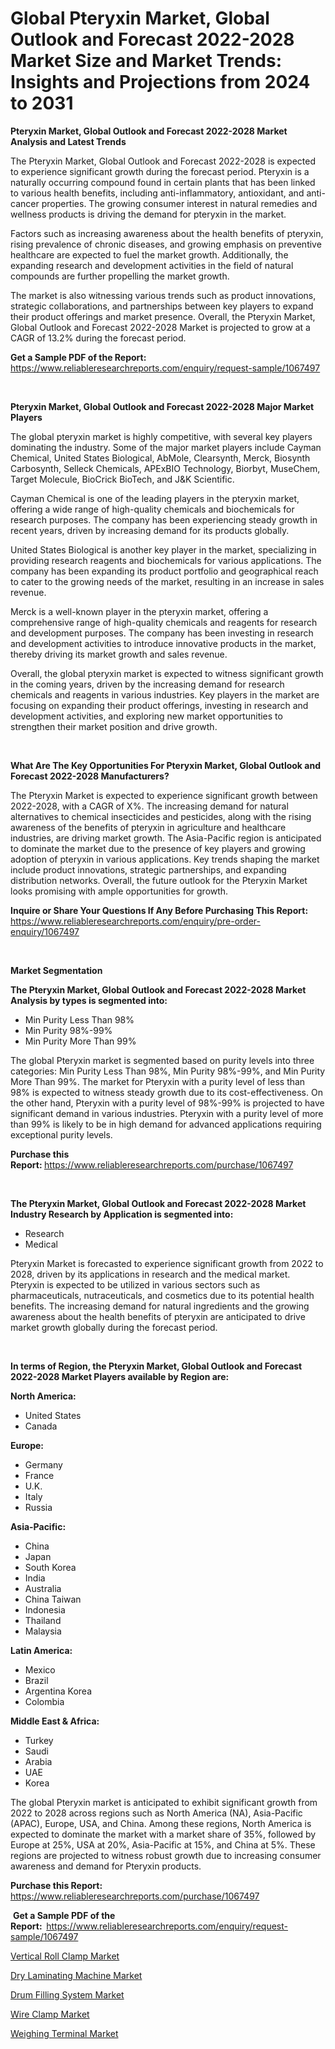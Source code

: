 <p><h1>Global Pteryxin Market, Global Outlook and Forecast 2022-2028 Market Size and Market Trends: Insights and Projections from 2024 to 2031</h1></p><p><strong>Pteryxin Market, Global Outlook and Forecast 2022-2028 Market Analysis and Latest Trends</strong></p>
<p><p>The Pteryxin Market, Global Outlook and Forecast 2022-2028 is expected to experience significant growth during the forecast period. Pteryxin is a naturally occurring compound found in certain plants that has been linked to various health benefits, including anti-inflammatory, antioxidant, and anti-cancer properties. The growing consumer interest in natural remedies and wellness products is driving the demand for pteryxin in the market.</p><p>Factors such as increasing awareness about the health benefits of pteryxin, rising prevalence of chronic diseases, and growing emphasis on preventive healthcare are expected to fuel the market growth. Additionally, the expanding research and development activities in the field of natural compounds are further propelling the market growth.</p><p>The market is also witnessing various trends such as product innovations, strategic collaborations, and partnerships between key players to expand their product offerings and market presence. Overall, the Pteryxin Market, Global Outlook and Forecast 2022-2028 Market is projected to grow at a CAGR of 13.2% during the forecast period.</p></p>
<p><strong>Get a Sample PDF of the Report:&nbsp;</strong> <a href="https://www.reliableresearchreports.com/enquiry/request-sample/1067497">https://www.reliableresearchreports.com/enquiry/request-sample/1067497</a></p>
<p>&nbsp;</p>
<p><strong>Pteryxin Market, Global Outlook and Forecast 2022-2028 Major Market Players</strong></p>
<p><p>The global pteryxin market is highly competitive, with several key players dominating the industry. Some of the major market players include Cayman Chemical, United States Biological, AbMole, Clearsynth, Merck, Biosynth Carbosynth, Selleck Chemicals, APExBIO Technology, Biorbyt, MuseChem, Target Molecule, BioCrick BioTech, and J&K Scientific.</p><p>Cayman Chemical is one of the leading players in the pteryxin market, offering a wide range of high-quality chemicals and biochemicals for research purposes. The company has been experiencing steady growth in recent years, driven by increasing demand for its products globally.</p><p>United States Biological is another key player in the market, specializing in providing research reagents and biochemicals for various applications. The company has been expanding its product portfolio and geographical reach to cater to the growing needs of the market, resulting in an increase in sales revenue.</p><p>Merck is a well-known player in the pteryxin market, offering a comprehensive range of high-quality chemicals and reagents for research and development purposes. The company has been investing in research and development activities to introduce innovative products in the market, thereby driving its market growth and sales revenue.</p><p>Overall, the global pteryxin market is expected to witness significant growth in the coming years, driven by the increasing demand for research chemicals and reagents in various industries. Key players in the market are focusing on expanding their product offerings, investing in research and development activities, and exploring new market opportunities to strengthen their market position and drive growth.</p></p>
<p>&nbsp;</p>
<p><strong>What Are The Key Opportunities For Pteryxin Market, Global Outlook and Forecast 2022-2028 Manufacturers?</strong></p>
<p><p>The Pteryxin Market is expected to experience significant growth between 2022-2028, with a CAGR of X%. The increasing demand for natural alternatives to chemical insecticides and pesticides, along with the rising awareness of the benefits of pteryxin in agriculture and healthcare industries, are driving market growth. The Asia-Pacific region is anticipated to dominate the market due to the presence of key players and growing adoption of pteryxin in various applications. Key trends shaping the market include product innovations, strategic partnerships, and expanding distribution networks. Overall, the future outlook for the Pteryxin Market looks promising with ample opportunities for growth.</p></p>
<p><strong>Inquire or Share Your Questions If Any Before Purchasing This Report:</strong> <a href="https://www.reliableresearchreports.com/enquiry/pre-order-enquiry/1067497">https://www.reliableresearchreports.com/enquiry/pre-order-enquiry/1067497</a></p>
<p>&nbsp;</p>
<p><strong>Market Segmentation</strong></p>
<p><strong>The Pteryxin Market, Global Outlook and Forecast 2022-2028 Market Analysis by types is segmented into:</strong></p>
<p><ul><li>Min Purity Less Than 98%</li><li>Min Purity 98%-99%</li><li>Min Purity More Than 99%</li></ul></p>
<p><p>The global Pteryxin market is segmented based on purity levels into three categories: Min Purity Less Than 98%, Min Purity 98%-99%, and Min Purity More Than 99%. The market for Pteryxin with a purity level of less than 98% is expected to witness steady growth due to its cost-effectiveness. On the other hand, Pteryxin with a purity level of 98%-99% is projected to have significant demand in various industries. Pteryxin with a purity level of more than 99% is likely to be in high demand for advanced applications requiring exceptional purity levels.</p></p>
<p><strong>Purchase this Report:&nbsp;</strong><a href="https://www.reliableresearchreports.com/purchase/1067497">https://www.reliableresearchreports.com/purchase/1067497</a></p>
<p>&nbsp;</p>
<p><strong>The Pteryxin Market, Global Outlook and Forecast 2022-2028 Market Industry Research by Application is segmented into:</strong></p>
<p><ul><li>Research</li><li>Medical</li></ul></p>
<p><p>Pteryxin Market is forecasted to experience significant growth from 2022 to 2028, driven by its applications in research and the medical market. Pteryxin is expected to be utilized in various sectors such as pharmaceuticals, nutraceuticals, and cosmetics due to its potential health benefits. The increasing demand for natural ingredients and the growing awareness about the health benefits of pteryxin are anticipated to drive market growth globally during the forecast period.</p></p>
<p>&nbsp;</p>
<p><strong>In terms of Region, the Pteryxin Market, Global Outlook and Forecast 2022-2028 Market Players available by Region are:</strong></p>
<p>
    <p> <strong> North America: </strong>
        <ul>
            <li>United States</li>
            <li>Canada</li>
        </ul>
        </p> 
    <p> <strong> Europe: </strong>
        <ul>
            <li>Germany</li>
            <li>France</li>
            <li>U.K.</li>
            <li>Italy</li>
            <li>Russia</li>
        </ul>
        </p> 
    <p> <strong> Asia-Pacific: </strong>
        <ul>
            <li>China</li>
            <li>Japan</li>
            <li>South Korea</li>
            <li>India</li>
            <li>Australia</li>
            <li>China Taiwan</li>
            <li>Indonesia</li>
            <li>Thailand</li>
            <li>Malaysia</li>
        </ul>
        </p> 
    <p> <strong> Latin America: </strong>
        <ul>
            <li>Mexico</li>
            <li>Brazil</li>
            <li>Argentina Korea</li>
            <li>Colombia</li>
        </ul>
        </p> 
    <p> <strong> Middle East & Africa: </strong>
        <ul>
            <li>Turkey</li>
            <li>Saudi</li>
            <li>Arabia</li>
            <li>UAE</li>
            <li>Korea</li>
        </ul>
    </p>
    </p>
<p><p>The global Pteryxin market is anticipated to exhibit significant growth from 2022 to 2028 across regions such as North America (NA), Asia-Pacific (APAC), Europe, USA, and China. Among these regions, North America is expected to dominate the market with a market share of 35%, followed by Europe at 25%, USA at 20%, Asia-Pacific at 15%, and China at 5%. These regions are projected to witness robust growth due to increasing consumer awareness and demand for Pteryxin products.</p></p>
<p><strong>Purchase this Report: </strong><a href="https://www.reliableresearchreports.com/purchase/1067497">https://www.reliableresearchreports.com/purchase/1067497</a></p>
<p>&nbsp;<strong>Get a Sample PDF of the Report:&nbsp;&nbsp;</strong><a href="https://www.reliableresearchreports.com/enquiry/request-sample/1067497">https://www.reliableresearchreports.com/enquiry/request-sample/1067497</a></p>
<p><strong></strong></p>
<p><p><a href="https://issuu.com/reportprime-2/docs/vertical-roll-clamp-market-size-2030.pptx">Vertical Roll Clamp Market</a></p><p><a href="https://medium.com/@juleshahn3456/dry-laminating-machine-market-competitive-analysis-market-trends-and-forecast-to-2031-0b1b4f01274f">Dry Laminating Machine Market</a></p><p><a href="https://medium.com/@juleshahn3456/drum-filling-system-market-furnishes-information-on-market-share-market-trends-and-market-growth-7ff97aabd54c">Drum Filling System Market</a></p><p><a href="https://issuu.com/reportprime-2/docs/wire-clamp-market-size-2030.pptx">Wire Clamp Market</a></p><p><a href="https://medium.com/@juleshahn3456/weighing-terminal-market-comprehensive-assessment-by-type-application-and-geography-e1a3175091f0">Weighing Terminal Market</a></p></p>